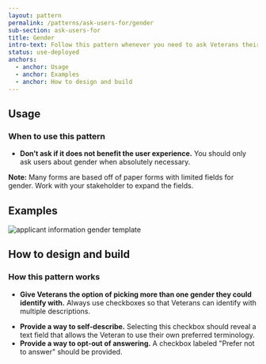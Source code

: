 ```yaml
---
layout: pattern
permalink: /patterns/ask-users-for/gender
sub-section: ask-users-for
title: Gender
intro-text: Follow this pattern whenever you need to ask Veterans their gender. 
status: use-deployed
anchors:
  - anchor: Usage
  - anchor: Examples
  - anchor: How to design and build
---
```


## Usage

### When to use this pattern

- **Don’t ask if it does not benefit the user experience.** You should only ask users about gender when absolutely necessary.  

**Note:** Many forms are based off of paper forms with limited fields for gender. Work with your stakeholder to expand the fields. 

## Examples

![applicant information gender template]({{site.baseurl}}/images/patterns/ask-users-for/gender/gender.png)

## How to design and build 

### How this pattern works

- **Give Veterans the option of picking more than one gender they could identify with.** Always use checkboxes so that Veterans can identify with multiple descriptions.
* **Provide a way to self-describe.** Selecting this checkbox should reveal a text field that allows the Veteran to use their own preferred terminology.
* **Provide a way to opt-out of answering.** A checkbox labeled "Prefer not to answer" should be provided.

